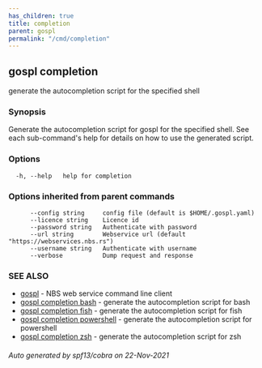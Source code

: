 ```yaml
---
has_children: true  
title: completion  
parent: gospl  
permalink: "/cmd/completion"  
---
```

## gospl completion

generate the autocompletion script for the specified shell

### Synopsis


Generate the autocompletion script for gospl for the specified shell.
See each sub-command's help for details on how to use the generated script.


### Options

```
  -h, --help   help for completion
```

### Options inherited from parent commands

```
      --config string     config file (default is $HOME/.gospl.yaml)
      --licence string    Licence id
      --password string   Authenticate with password
      --url string        Webservice url (default "https://webservices.nbs.rs")
      --username string   Authenticate with username
      --verbose           Dump request and response
```

### SEE ALSO

* [gospl](../gospl.md)	 - NBS web service command line client
* [gospl completion bash](gospl_completion_bash.md)	 - generate the autocompletion script for bash
* [gospl completion fish](gospl_completion_fish.md)	 - generate the autocompletion script for fish
* [gospl completion powershell](gospl_completion_powershell.md)	 - generate the autocompletion script for powershell
* [gospl completion zsh](gospl_completion_zsh.md)	 - generate the autocompletion script for zsh

###### Auto generated by spf13/cobra on 22-Nov-2021
